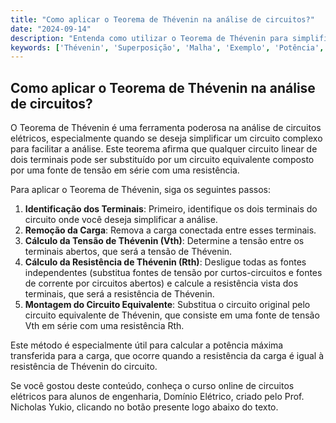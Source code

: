 ```yaml
---
title: "Como aplicar o Teorema de Thévenin na análise de circuitos?"
date: "2024-09-14"
description: "Entenda como utilizar o Teorema de Thévenin para simplificar a análise de circuitos elétricos."
keywords: ['Thévenin', 'Superposição', 'Malha', 'Exemplo', 'Potência', 'Máxima', 'Básica']
---
```


## Como aplicar o Teorema de Thévenin na análise de circuitos?

O Teorema de Thévenin é uma ferramenta poderosa na análise de circuitos elétricos, especialmente quando se deseja simplificar um circuito complexo para facilitar a análise. Este teorema afirma que qualquer circuito linear de dois terminais pode ser substituído por um circuito equivalente composto por uma fonte de tensão em série com uma resistência.

Para aplicar o Teorema de Thévenin, siga os seguintes passos:

1. **Identificação dos Terminais**: Primeiro, identifique os dois terminais do circuito onde você deseja simplificar a análise.
2. **Remoção da Carga**: Remova a carga conectada entre esses terminais.
3. **Cálculo da Tensão de Thévenin (Vth)**: Determine a tensão entre os terminais abertos, que será a tensão de Thévenin.
4. **Cálculo da Resistência de Thévenin (Rth)**: Desligue todas as fontes independentes (substitua fontes de tensão por curtos-circuitos e fontes de corrente por circuitos abertos) e calcule a resistência vista dos terminais, que será a resistência de Thévenin.
5. **Montagem do Circuito Equivalente**: Substitua o circuito original pelo circuito equivalente de Thévenin, que consiste em uma fonte de tensão Vth em série com uma resistência Rth.

Este método é especialmente útil para calcular a potência máxima transferida para a carga, que ocorre quando a resistência da carga é igual à resistência de Thévenin do circuito.

Se você gostou deste conteúdo, conheça o curso online de circuitos elétricos para alunos de engenharia, Domínio Elétrico, criado pelo Prof. Nicholas Yukio, clicando no botão presente logo abaixo do texto.